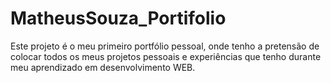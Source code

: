 # MatheusSouza_Portifolio
Este projeto é o meu primeiro portfólio pessoal, onde tenho a pretensão de colocar todos os meus projetos pessoais e experiências que tenho durante meu aprendizado em desenvolvimento WEB.
